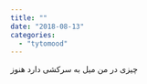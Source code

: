 ```yaml
---
title: ""
date: "2018-08-13"
categories: 
  - "tytomood"
---
```


چیزی در من میل به سرکشی دارد هنوز
